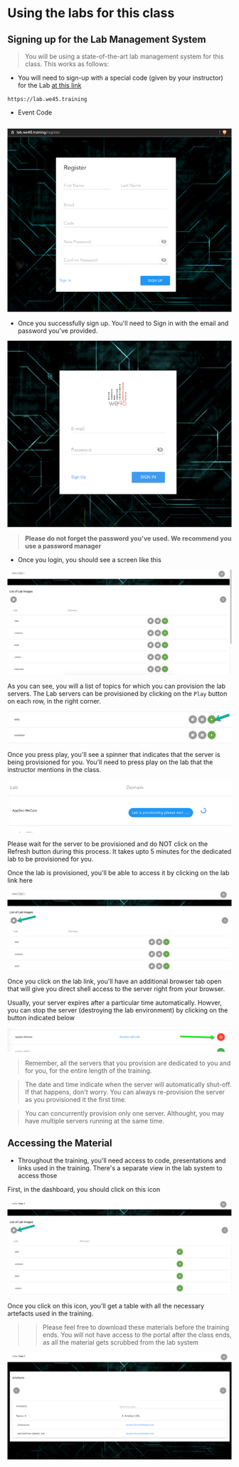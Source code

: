 # Using the labs for this class

## Signing up for the Lab Management System

>You will be using a state-of-the-art lab management system for this class. This works as follows: 


* You will need to sign-up with a special code (given by your instructor) for the Lab [at this link](https://lab.we45.training)

``` Commandline
https://lab.we45.training
```

* Event Code

```commandline

```

![Register Page](img/register_page.png) 


* Once you successfully sign up. You'll need to Sign in with the email and password you've provided.

![Register Page](img/login.png)

 
>**Please do not forget the password you've used. We recommend you use a password manager**

* Once you login, you should see a screen like this


![Main Page](img/dash_board.png) 

As you can see, you will a list of topics for which you can provision the lab servers. The Lab servers can be provisioned by clicking on the `Play` button on each row, in the right corner. 

![Press Play](img/press-play.png) 

Once you press play, you'll see a spinner that indicates that the server is being provisioned for you. You'll need to press play on the lab that the instructor mentions in the class.

![Provision Spinner](img/server-prov-icon.png) 

Please wait for the server to be provisioned and do NOT click on the Refresh button during this process. It takes upto 5 minutes for the dedicated lab to be provisioned for you.

Once the lab is provisioned, you'll be able to access it by clicking on the lab link here

![Lab Link](img/lab-link.png) 

Once you click on the lab link, you'll have an additional browser tab open that will give you direct shell access to the server right from your browser.

Usually, your server expires after a particular time automatically. Howver, you can stop the server (destroying the lab environment) by clicking on the button indicated below

![Stop Lab](img/stop-lab.png) 

> Remember, all the servers that you provision are dedicated to you and for you, for the entire length of the training.

> The date and time indicate when the server will automatically shut-off. If that happens, don't worry. You can always re-provision the server as you provisioned it the first time. 

> You can concurrently provision only one server. Althought, you may have multiple servers running at the same time.


## Accessing the Material

* Throughout the training, you'll need access to code, presentations and links used in the training. There's a separate view in the lab system to access those

First, in the dashboard, you should click on this icon

![icon](img/artefacts_icon.png)

Once you click on this icon, you'll get a table with all the necessary artefacts used in the training. 

>> Please feel free to download these materials before the training ends. You will not have access to the portal after the class ends, as all the material gets scrubbed from the lab system

![Artefacts](img/artefacts.png)
